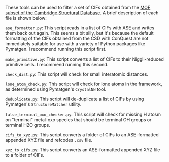 These tools can be used to filter a set of CIFs obtained from the [MOF subset of the Cambridge Structural Database](https://sites.google.com/view/csdmofsubset/home). A brief description of each file is shown below:

`ase_formatter.py`: This script reads in a list of CIFs with ASE and writes them back out again. This seems a bit silly, but it's because the default formatting of the CIFs obtained from the CSD with ConQuest are not immediately suitable for use with a variety of Python packages like Pymatgen. I recommend running this script first.

`make_primitive.py`: This script converts a list of CIFs to their Niggli-reduced primitive cells. I recommend running this second.

`check_dist.py`: This script will check for small interatomic distances.

`lone_atom_check.py`: This script will check for lone atoms in the framework, as determined using Pymatgen's `CrystalNN` tool.

`deduplicate.py`: This script will de-duplicate a list of CIFs by using Pymatgen's `StructureMatcher` utility. 

`false_terminal_oxo_checker.py`: This script will check for missing H atosm on "terminal" metal-oxo species that should be terminal OH groups or terminal H2O groups.

`cifs_to_xyz.py`: This script converts a folder of CIFs to an ASE-formatted appended XYZ file and refcodes `.csv` file.

`xyz_to_cifs.py`: This script converts an ASE-formatted appended XYZ file to a folder of CIFs.

